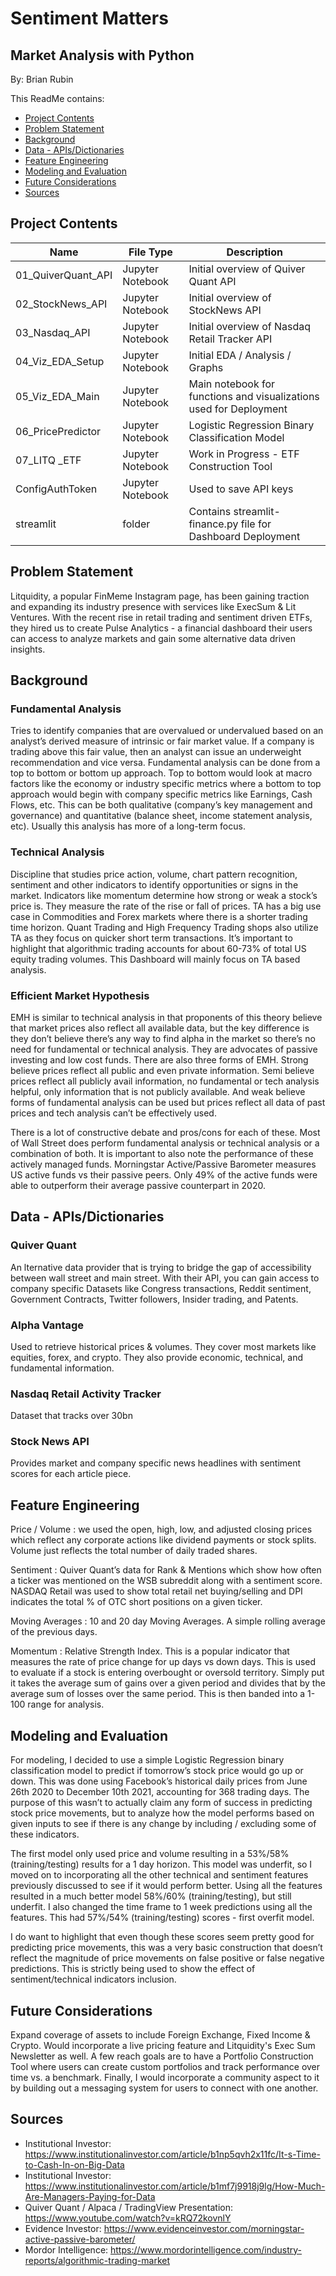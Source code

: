 # Sentiment Matters
## Market Analysis with Python

By: Brian Rubin


This ReadMe contains:

* [Project Contents](#contents)
* [Problem Statement](#problemstatement)
* [Background](#background)
* [Data - APIs/Dictionaries](#data)
* [Feature Engineering](#features)
* [Modeling and Evaluation](#model)
* [Future Considerations](#conclusion)
* [Sources](#sources)

## <a name="contents"></a>Project Contents

|Name|File Type|Description|
|---|---|--|
|01_QuiverQuant_API|Jupyter Notebook|Initial overview of Quiver Quant API|
|02_StockNews_API|Jupyter Notebook|Initial overview of StockNews API|
|03_Nasdaq_API|Jupyter Notebook|Initial overview of Nasdaq Retail Tracker API|
|04_Viz_EDA_Setup|Jupyter Notebook|Initial EDA / Analysis / Graphs |
|05_Viz_EDA_Main|Jupyter Notebook| Main notebook for functions and visualizations used for Deployment|
|06_PricePredictor|Jupyter Notebook|Logistic Regression Binary Classification Model|
|07_LITQ _ETF|Jupyter Notebook|Work in Progress - ETF Construction Tool|
|ConfigAuthToken|Jupyter Notebook|Used to save API keys|
|streamlit|folder|Contains streamlit-finance.py file for Dashboard Deployment|

## <a name="problemstatement"></a>Problem Statement

Litquidity, a popular FinMeme Instagram page, has been gaining traction and expanding its industry presence with services like ExecSum & Lit Ventures. With the recent rise in retail trading and sentiment driven ETFs, they hired us to create Pulse Analytics - a financial dashboard their users can access to analyze markets and gain some alternative data driven insights.    

## <a name="background"></a>Background

### Fundamental Analysis

Tries to identify companies that are overvalued or undervalued based on an analyst’s derived measure of intrinsic or fair market value. If a company is trading above this fair value, then an analyst can issue an underweight recommendation and vice versa. 
Fundamental analysis can be done from a top to bottom or bottom up approach. Top to bottom would look at macro factors like the economy or industry specific metrics where a bottom to top approach would begin with company specific metrics like Earnings, Cash Flows, etc. 
This can be both qualitative (company’s key management and governance) and quantitative (balance sheet, income statement analysis, etc). Usually this analysis has more of a long-term focus.

### Technical Analysis
Discipline that studies price action, volume, chart pattern recognition, sentiment and other indicators to identify opportunities or signs in the market. Indicators like momentum determine how strong or weak a stock’s price is. They measure the rate of the rise or fall of prices. TA has a big use case in Commodities and Forex markets where there is a shorter trading time horizon. Quant Trading and High Frequency Trading shops also utilize TA as they focus on quicker short term transactions. It’s important to highlight that algorithmic trading accounts for about 60-73% of total US equity trading volumes. This Dashboard will mainly focus on TA based analysis. 

### Efficient Market Hypothesis
EMH is similar to technical analysis in that proponents of this theory believe that market prices also reflect all available data, but the key difference is they don’t believe there’s any way to find alpha in the market so there’s no need for fundamental or technical analysis. They are advocates of passive investing and low cost funds. There are also three forms of EMH. Strong believe prices reflect all public and even private information. Semi believe prices reflect all publicly avail information, no fundamental or tech analysis helpful, only information that is not publicly available. And weak believe forms of fundamental analysis can be used but prices reflect all data of past prices and tech analysis can’t be effectively used. 

There is a lot of constructive debate and pros/cons for each of these. Most of Wall Street does perform fundamental analysis or technical analysis or a combination of both. It is important to also note the performance of these actively managed funds. Morningstar Active/Passive Barometer measures US active funds vs their passive peers. Only 49% of the active funds were able to outperform their average passive counterpart in 2020. 

## <a name="dict"></a>Data - APIs/Dictionaries
### Quiver Quant
An lternative data provider that is trying to bridge the gap of accessibility between wall street and main street. With their API, you can gain access to company specific Datasets like Congress transactions, Reddit sentiment, Government Contracts, Twitter followers, Insider trading, and Patents.

### Alpha Vantage
Used to retrieve historical prices & volumes. They cover most markets like equities, forex, and crypto. They also provide economic, technical, and fundamental information. 

### Nasdaq Retail Activity Tracker
Dataset that tracks over 30bn  

### Stock News API
Provides market and company specific news headlines with sentiment scores for each article piece. 


## <a name="features"></a>Feature Engineering
Price / Volume : we used the open, high, low, and adjusted closing prices which reflect any corporate actions like dividend payments or stock splits. Volume just reflects the total number of daily traded shares. 

Sentiment : Quiver Quant’s data for Rank & Mentions which show how often a ticker was mentioned on the WSB subreddit along with a sentiment score. NASDAQ Retail was used to show total retail net buying/selling and DPI indicates the total % of OTC short positions on a given ticker. 

Moving Averages : 10 and 20 day Moving Averages. A simple rolling average of the previous days.

Momentum : Relative Strength Index. This is a popular indicator that measures the rate of price change for up days vs down days. This is used to evaluate if a stock is entering overbought or oversold territory. Simply put it takes the average sum of gains over a given period and divides that by the average sum of losses over the same period. This is then banded into a 1-100 range for analysis. 

## <a name="model"></a>Modeling and Evaluation

For modeling, I decided to use a simple Logistic Regression binary classification model to predict if tomorrow’s stock price would go up or down. This was done using Facebook’s historical daily prices from June 26th 2020 to December 10th 2021, accounting for 368 trading days. The purpose of this wasn’t to actually claim any form of success in predicting stock price movements, but to analyze how the model performs based on given inputs to see if there is any change by including / excluding some of these indicators. 

The first model only used price and volume resulting in a 53%/58% (training/testing) results for a 1 day horizon. This model was underfit, so I moved on to incorporating all the other technical and sentiment features previously discussed to see if it would perform better. Using all the features resulted in a much better model 58%/60% (training/testing), but still underfit. 
I also changed the time frame to 1 week predictions using all the features. This had 57%/54% (training/testing) scores - first overfit model. 

I do want to highlight that even though these scores seem pretty good for predicting price movements, this was a very basic construction that doesn’t reflect the magnitude of price movements on false positive or false negative predictions. This is strictly being used to show the effect of sentiment/technical indicators inclusion. 

## <a name="conclusion"></a>Future Considerations
Expand coverage of assets to include Foreign Exchange, Fixed Income & Crypto. Would incorporate a live pricing feature and Litquidity's Exec Sum Newsletter as well. 
A few reach goals are to have a Portfolio Construction Tool where users can create custom portfolios and track performance over time vs. a benchmark. Finally, I would incorporate a community aspect to it by building out a messaging system for users to connect with one another. 

## <a name="sources"></a>Sources

* Institutional Investor: https://www.institutionalinvestor.com/article/b1np5qvh2x11fc/It-s-Time-to-Cash-In-on-Big-Data
* Institutional Investor: https://www.institutionalinvestor.com/article/b1mf7j9918j9lg/How-Much-Are-Managers-Paying-for-Data 
* Quiver Quant / Alpaca / TradingView Presentation: https://www.youtube.com/watch?v=kRQ72kovnlY
* Evidence Investor: https://www.evidenceinvestor.com/morningstar-active-passive-barometer/ 
* Mordor Intelligence: https://www.mordorintelligence.com/industry-reports/algorithmic-trading-market 

